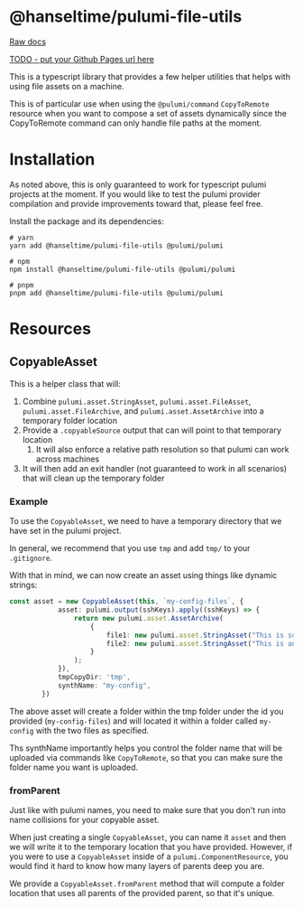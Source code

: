 # @hanseltime/pulumi-file-utils

[Raw docs](./docs/)

[TODO - put your Github Pages url here](TODO)

This is a typescript library that provides a few helper utilities that helps with using file assets on 
a machine.

This is of particular use when using the `@pulumi/command` `CopyToRemote` resource when you want to 
compose a set of assets dynamically since the CopyToRemote command can only handle file paths at the
moment.

# Installation

As noted above, this is only guaranteed to work for typescript pulumi projects at the moment.  If you would like to test the pulumi provider
compilation and provide improvements toward that, please feel free.

Install the package and its dependencies:

```shell
# yarn
yarn add @hanseltime/pulumi-file-utils @pulumi/pulumi

# npm
npm install @hanseltime/pulumi-file-utils @pulumi/pulumi

# pnpm
pnpm add @hanseltime/pulumi-file-utils @pulumi/pulumi
```

# Resources

## CopyableAsset

This is a helper class that will:

1. Combine `pulumi.asset.StringAsset`, `pulumi.asset.FileAsset`, `pulumi.asset.FileArchive`, and `pulumi.asset.AssetArchive`
   into a temporary folder location
2. Provide a `.copyableSource` output that can will point to that temporary location
   1. It will also enforce a relative path resolution so that pulumi can work across machines
3. It will then add an exit handler (not guaranteed to work in all scenarios) that will clean up the temporary folder

### Example

To use the `CopyableAsset`, we need to have a temporary directory that we have set in the pulumi project.

In general, we recommend that you use `tmp` and add `tmp/` to your `.gitignore`.

With that in mind, we can now create an asset using things like dynamic strings:

```typescript
const asset = new CopyableAsset(this, `my-config-files`, {
			asset: pulumi.output(sshKeys).apply((sshKeys) => {
				return new pulumi.asset.AssetArchive(
                    {
                        file1: new pulumi.asset.StringAsset("This is some config I've made"),
                        file2: new pulumi.asset.StringAsset("This is another config")
                    }
				);
			}),
			tmpCopyDir: 'tmp',
			synthName: "my-config",
		})
```

The above asset will create a folder within the tmp folder under the id you provided (`my-config-files`) and will
located it within a folder called `my-config` with the two files as specified.

Ths synthName importantly helps you control the folder name that will be uploaded via commands like `CopyToRemote`, so
that you can make sure the folder name you want is uploaded.

### fromParent

Just like with pulumi names, you need to make sure that you don't run into name collisions for your copyable asset.

When just creating a single `CopyableAsset`, you can name it `asset` and then we will write it to the temporary location
that you have provided.  However, if you were to use a `CopyableAsset` inside of a `pulumi.ComponentResource`, you would 
find it hard to know how many layers of parents deep you are.

We provide a `CopyableAsset.fromParent` method that will compute a folder location that uses all parents of the provided
parent, so that it's unique.
